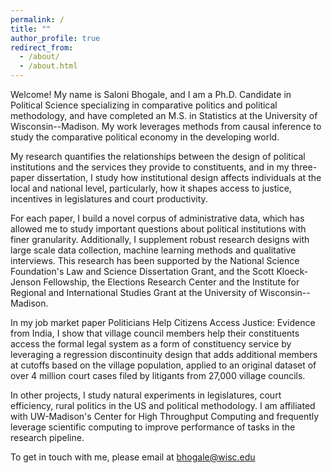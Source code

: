 ```yaml
---
permalink: /
title: ""
author_profile: true
redirect_from: 
  - /about/
  - /about.html
---
```


Welcome! My name is Saloni Bhogale, and I am a <a target="_blank" rel="noopener noreferrer" href="https://polisci.wisc.edu/" style="text-decoration: none;">Ph.D. Candidate in Political Science </a> specializing in comparative politics and political methodology, and have completed an  <a target="_blank" style="text-decoration: none;" rel="noopener noreferrer" href="https://stat.wisc.edu/">M.S. in Statistics </a> at the University of Wisconsin--Madison. My work leverages methods from causal inference to study the comparative political economy in the developing world.

My research quantifies the relationships between the design of political institutions and the services they provide to constituents, and in my three-paper dissertation, I study how institutional design affects individuals at the local and national level, particularly, how it shapes access to justice, incentives in legislatures and court productivity.

For each paper, I build a novel corpus of administrative data, which has allowed me to study important questions about political institutions with finer granularity. Additionally, I supplement robust research designs with large scale data collection, machine learning methods and qualitative interviews. This research has been supported by the National Science Foundation's Law and Science Dissertation Grant, and the Scott Kloeck-Jenson Fellowship, the Elections Research Center and the Institute for Regional and International Studies Grant at the University of Wisconsin--Madison. 

In my job market paper <a target="_blank" style="text-decoration: none;" rel="noopener noreferrer" href="PoliticiansJustice_SB.pdf"> Politicians Help Citizens Access Justice: Evidence from India</a>, I show that village council members help their constituents access the formal legal system as a form of constituency service by leveraging a regression discontinuity design that adds additional members at cutoffs based on the village population, applied to an original dataset of over 4 million court cases filed by litigants from 27,000 village councils. 
    
In other projects, I study natural experiments in legislatures, court efficiency, rural politics in the US and political methodology. I am affiliated with UW-Madison's <a target="_blank" style="text-decoration: none;" rel="noopener noreferrer" href="https://chtc.cs.wisc.edu/"> Center for High Throughput Computing </a> and frequently leverage scientific computing to improve performance of tasks in the research pipeline.

To get in touch with me, please email at <a target="_blank" style="text-decoration: none;" rel="noopener noreferrer" href="mailto:bhogale@wisc.edu"> bhogale@wisc.edu </a>